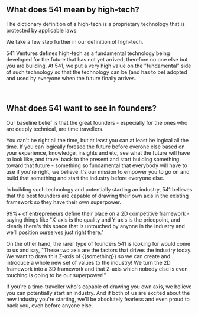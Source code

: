 ## What does 541 mean by high-tech?

The dictionary definition of a high-tech is a proprietary technology that is protected by applicable laws.

We take a few step further in our definition of high-tech.

541 Ventures defines high-tech as a fundamental technology being developed for the future that has not yet arrived, therefore no one else but you are building.
At 541, we put a very high value on the "fundamental" side of such technology so that the technology can be (and has to be) adopted and used by everyone when the future finally arrives.


</br>

## What does 541 want to see in founders?

Our baseline belief is that the great founders - especially for the ones who are deeply technical, are time travellers.

You can't be right all the time, but at least you can at least be logical all the time.
If you can logically foresee the future before everone else based on your experience, knowledge, insights and etc, see what the future will have to look like, and travel back to the present and start building something toward that future - something so fundamental that everybody will have to use if you're right, we believe it's our mission to empower you to go on and build that something and start the industry before everyone else.

In building such technology and potentially starting an industry, 541 believes that the best founders are capable of drawing their own axis in the existing framework so they have their own superpower.

99%+ of entrepreneurs define their place on a 2D competitive framework - saying things like "X-axis is the quality and Y-axis is the pricepoint, and clearly there's this space that is untouched by anyone in the industry and we'll position ourselves just right there."

On the other hand, the rarer type of founders 541 is looking for would come to us and say, "These two axis are the factors that drives the industry today. We want to draw this Z-axis of {{something}} so we can create and introduce a whole new set of values to the industry! We turn the 2D framework into a 3D framework and that Z-axis which nobody else is even touching is going to be our superpower!"

If you're a time-traveller who's capable of drawing you own axis, we believe you can potentially start an industry. And if both of us are excited about the new industry you're starting, we'll be absolutely fearless and even proud to back you, even before anyone else.

</br>

